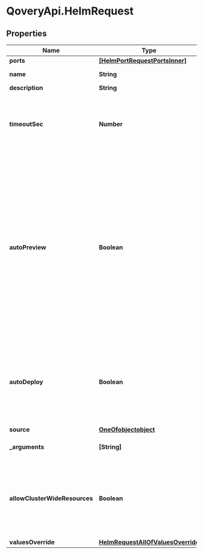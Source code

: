 # QoveryApi.HelmRequest

## Properties

Name | Type | Description | Notes
------------ | ------------- | ------------- | -------------
**ports** | [**[HelmPortRequestPortsInner]**](HelmPortRequestPortsInner.md) |  | [optional] 
**name** | **String** | name is case insensitive | 
**description** | **String** |  | [optional] 
**timeoutSec** | **Number** | Maximum number of seconds allowed for helm to run before killing it and mark it as failed  | [optional] [default to 600]
**autoPreview** | **Boolean** | Indicates if the &#39;environment preview option&#39; is enabled.   If enabled, a preview environment will be automatically cloned when &#x60;/preview&#x60; endpoint is called or when a new commit is updated. If not specified, it takes the value of the &#x60;auto_preview&#x60; property from the associated environment.  | [optional] 
**autoDeploy** | **Boolean** | Specify if the helm will be automatically updated after receiving a new image tag or a new commit according to the source type.   | 
**source** | [**OneOfobjectobject**](OneOfobjectobject.md) |  | 
**_arguments** | **[String]** | The extra arguments to pass to helm | 
**allowClusterWideResources** | **Boolean** | If we should allow the chart to deploy object outside his specified namespace. Setting this flag to true, requires special rights  | [optional] [default to false]
**valuesOverride** | [**HelmRequestAllOfValuesOverride**](HelmRequestAllOfValuesOverride.md) |  | 


